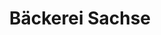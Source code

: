 ---
title: "Bäckerei Sachse"
url: /bad-gottleuba-berggiesshuebel/baeckerei-sachse/
shop: Bäckerei
---